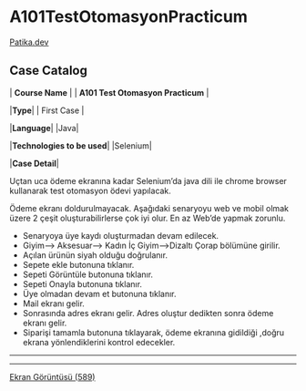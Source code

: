 # A101TestOtomasyonPracticum
[Patika.dev](https://www.patika.dev/tr)
## Case Catalog

| **Course Name** | | **A101 Test Otomasyon Practicum** |

|**Type**| |    First Case |

|**Language**| |Java|

|**Technologies to be used**| |Selenium|

|**Case Detail**|

Uçtan uca ödeme ekranına kadar Selenium’da java dili ile chrome browser kullanarak test otomasyon ödevi yapılacak.

Ödeme ekranı doldurulmayacak. Aşağıdaki senaryoyu web ve mobil olmak üzere 2 çeşit oluşturabilirlerse çok iyi olur. En az Web’de yapmak zorunlu. 
- Senaryoya üye kaydı oluşturmadan devam edilecek.
- Giyim--> Aksesuar--> Kadın İç Giyim-->Dizaltı Çorap bölümüne girilir.
- Açılan ürünün siyah olduğu doğrulanır.
- Sepete ekle butonuna tıklanır.
- Sepeti Görüntüle butonuna tıklanır.
- Sepeti Onayla butonuna tıklanır.
- Üye olmadan devam et butonuna tıklanır.
- Mail ekranı gelir.
- Sonrasında adres ekranı gelir. Adres oluştur dedikten sonra ödeme ekranı gelir.
- Siparişi tamamla butonuna tıklayarak, ödeme ekranına gidildiği ,doğru ekrana yönlendiklerini kontrol edecekler.
----------------
----------------
[Ekran Görüntüsü (589)](https://user-images.githubusercontent.com/108357127/190849544-690a2ad5-615d-43fa-a4a1-04dd820b6cff.png)




